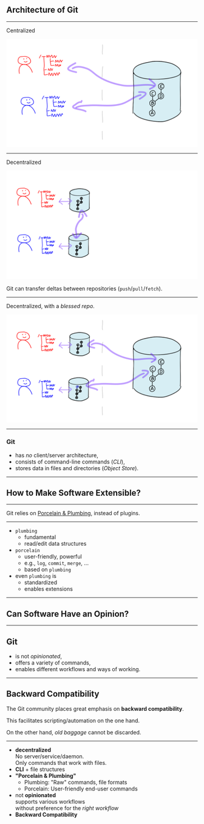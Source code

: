 ## Architecture of Git


---

Centralized

![Centralized](../decentral/zentral-dezentral-1.png)


---


Decentralized

![Decentralized Exchange](../decentral/zentral-dezentral-3.png)

Git can transfer deltas between repositories (`push`/`pull`/`fetch`).


---


Decentralized, with a *blessed repo*.

![Decentralized](../decentral/zentral-dezentral-2.png)


---


### Git

 * has *no* client/server architecture,
 * consists of command-line commands (*CLI*),
 * stores data in files and directories
   (*Object Store*).



---


## How to Make Software Extensible?


---


Git relies on [Porcelain & Plumbing](https://git-scm.com/book/en/v2/Git-Internals-Plumbing-and-Porcelain), instead of plugins.



---


* `plumbing`
  - fundamental
  - read/edit data structures
* `porcelain`
  - user-friendly, powerful
  - e.g., `log`, `commit`, `merge`, ... 
  - based on `plumbing`
* even `plumbing` is 
  - standardized
  - enables extensions


---


## Can Software Have an Opinion?


---


## Git 

 * is not *opinionated*,
 * offers a variety of commands,
 * enables different workflows and ways of working.


---


## Backward Compatibility

The Git community places great emphasis on **backward compatibility**.

This facilitates scripting/automation on the one hand.

On the other hand, *old baggage* cannot be discarded.


---


 * **decentralized** \
   No server/service/daemon. \
   Only commands that work with files.
 * **CLI** + file structures
 * **"Porcelain & Plumbing"**
   - Plumbing: "Raw" commands, file formats
   - Porcelain: User-friendly end-user commands
 * not **opinionated** \
   supports various workflows \
   without preference for the *right workflow*
 * **Backward Compatibility**

